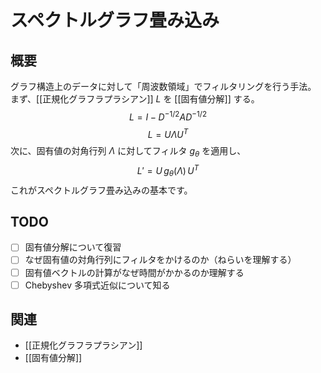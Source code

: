 # スペクトルグラフ畳み込み

## 概要
グラフ構造上のデータに対して「周波数領域」でフィルタリングを行う手法。
まず、[[正規化グラフラプラシアン]] $L$ を [[固有値分解]] する。
$$
L = I - D^{-1/2} A D^{-1/2}
$$
$$
L = U \Lambda U^T
$$
次に、固有値の対角行列 $\Lambda$ に対してフィルタ $g_{\theta}$ を適用し、
$$
L' = U\,g_{\theta}(\Lambda)\,U^T
$$
これがスペクトルグラフ畳み込みの基本です。

## TODO
- [ ] 固有値分解について復習
- [ ] なぜ固有値の対角行列にフィルタをかけるのか（ねらいを理解する）
- [ ] 固有値ベクトルの計算がなぜ時間がかかるのか理解する
- [ ] Chebyshev 多項式近似について知る

## 関連
- [[正規化グラフラプラシアン]]
- [[固有値分解]]
